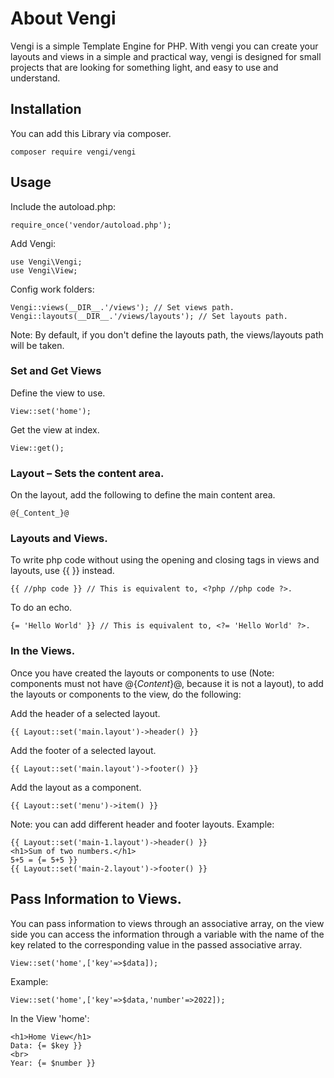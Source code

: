 # About Vengi
Vengi is a simple Template Engine for PHP. With vengi you can create your layouts and views in a simple and practical way, vengi is designed for small projects that are looking for something light, and easy to use and understand.

## Installation
You can add this Library via composer.

    composer require vengi/vengi

## Usage
Include the autoload.php:

    require_once('vendor/autoload.php');

Add Vengi: 

    use Vengi\Vengi;
    use Vengi\View;

Config work folders:

    Vengi::views(__DIR__.'/views'); // Set views path.
    Vengi::layouts(__DIR__.'/views/layouts'); // Set layouts path.

Note: By default, if you don't define the layouts path, the views/layouts path will be taken.

### Set and Get Views

Define the view to use.

    View::set('home'); 

Get the view at index.

    View::get();

### Layout – Sets the content area.

On the layout, add the following to define the main content area.

    @{_Content_}@

### Layouts and Views.

To write php code without using the opening and closing tags in views and layouts, use {{ }} instead.

    {{ //php code }} // This is equivalent to, <?php //php code ?>.

To do an echo.

    {= 'Hello World' }} // This is equivalent to, <?= 'Hello World' ?>.

### In the Views.

Once you have created the layouts or components to use (Note: components must not have @{_Content_}@, because it is not a layout), to add the layouts or components to the view, do the following:

Add the header of a selected layout.

    {{ Layout::set('main.layout')->header() }}

Add the footer of a selected layout.

    {{ Layout::set('main.layout')->footer() }}

Add the layout as a component.

    {{ Layout::set('menu')->item() }}

Note: you can add different header and footer layouts.
Example: 

    {{ Layout::set('main-1.layout')->header() }}
    <h1>Sum of two numbers.</h1>
    5+5 = {= 5+5 }}
    {{ Layout::set('main-2.layout')->footer() }}
    
## Pass Information to Views.

You can pass information to views through an associative array, on the view side you can access the information through a variable with the name of the key related to the corresponding value in the passed associative array.

    View::set('home',['key'=>$data]);

Example:

    View::set('home',['key'=>$data,'number'=>2022]);

In the View 'home':

    <h1>Home View</h1>
    Data: {= $key }}
    <br>
    Year: {= $number }}